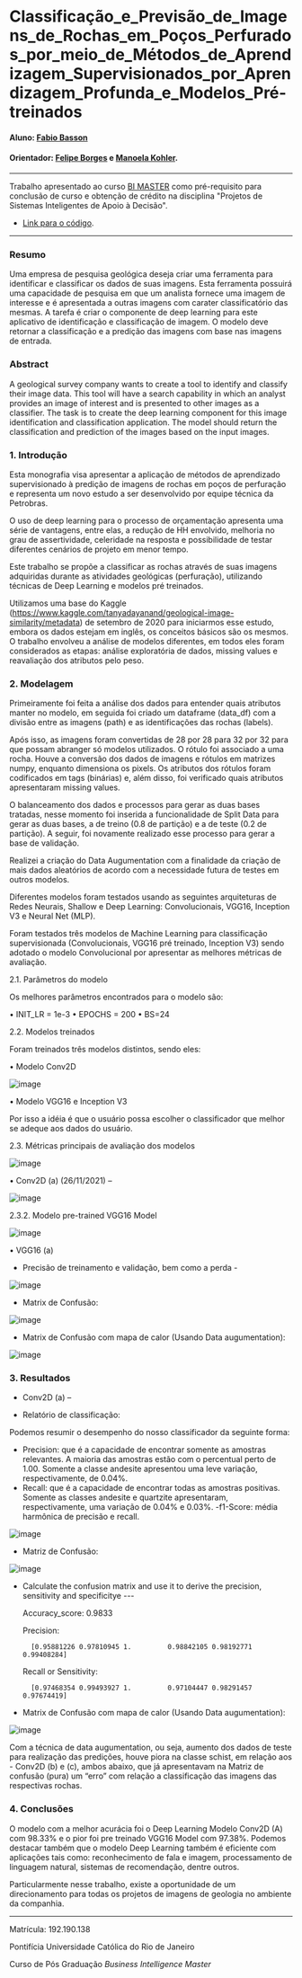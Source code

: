 <!-- antes de enviar a versão final, solicitamos que todos os comentários, colocados para orientação ao aluno, sejam removidos do arquivo -->
# Classificação_e_Previsão_de_Imagens_de_Rochas_em_Poços_Perfurados_por_meio_de_Métodos_de_Aprendizagem_Supervisionados_por_Aprendizagem_Profunda_e_Modelos_Pré-treinados

#### Aluno: [Fabio Basson](https://github.com/fabiobasson/Bi-Master/blob/mai)
#### Orientador: [Felipe Borges](https://github.com/FelipeBorgesC) e [Manoela Kohler](https://github.com/manoelakohler).

---

Trabalho apresentado ao curso [BI MASTER](https://ica.puc-rio.ai/bi-master) como pré-requisito para conclusão de curso e obtenção de crédito na disciplina "Projetos de Sistemas Inteligentes de Apoio à Decisão".

<!-- para os links a seguir, caso os arquivos estejam no mesmo repositório que este README, não há necessidade de incluir o link completo: basta incluir o nome do arquivo, com extensão, que o GitHub completa o link corretamente -->
- [Link para o código](https://github.com/fabiobasson/Bi-Master). <!-- caso não aplicável, remover esta linha -->

---

### Resumo

<!-- trocar o texto abaixo pelo resumo do trabalho, em português -->

Uma empresa de pesquisa geológica deseja criar uma ferramenta para identificar e classificar os dados de suas imagens. Esta ferramenta possuirá uma capacidade de pesquisa em que um analista fornece uma imagem de interesse e é apresentada a outras imagens com carater classificatório das mesmas.
A tarefa é criar o componente de deep learning para este aplicativo de identificação e classificação de imagem. O modelo deve retornar a classificação e a predição das imagens com base nas imagens de entrada.


### Abstract <!-- Opcional! Caso não aplicável, remover esta seção -->

<!-- trocar o texto abaixo pelo resumo do trabalho, em inglês -->

A geological survey company wants to create a tool to identify and classify their image data. This tool will have a search capability in which an analyst provides an image of interest and is presented to other images as a classifier.
The task is to create the deep learning component for this image identification and classification application. The model should return the classification and prediction of the images based on the input images.


### 1. Introdução

Esta monografia visa apresentar a aplicação de métodos de aprendizado supervisionado à predição de imagens de rochas em poços de perfuração e representa um novo estudo a ser desenvolvido por equipe técnica da Petrobras. 

O uso de deep learning para o processo de orçamentação apresenta uma série de vantagens, entre elas, a redução de HH envolvido, melhoria no grau de assertividade, celeridade na resposta e possibilidade de testar diferentes cenários de projeto em menor tempo. 

Este trabalho se propõe a classificar as rochas através de suas imagens adquiridas durante as atividades geológicas (perfuração), utilizando técnicas de Deep Learning e modelos pré treinados. 

Utilizamos uma base do Kaggle (https://www.kaggle.com/tanyadayanand/geological-image-similarity/metadata) de setembro de 2020 para iniciarmos esse estudo, embora os dados estejam em inglês, os conceitos básicos são os mesmos. O trabalho envolveu a análise de modelos diferentes, em todos eles foram considerados as etapas: análise exploratória de dados, missing values e reavaliação dos atributos pelo peso.

### 2. Modelagem

Primeiramente foi feita a análise dos dados para entender quais atributos manter no modelo, em seguida foi criado um dataframe (data_df) com a divisão entre as imagens (path) e as identificações das rochas (labels).
    
Após isso, as imagens foram convertidas de 28 por 28 para 32 por 32 para que possam abranger só modelos utilizados. O rótulo foi associado a uma rocha. Houve a conversão dos dados de imagens e rótulos em matrizes numpy, enquanto dimensiona os pixels. Os atributos dos rótulos foram codificados em tags (binárias) e, além disso, foi verificado quais atributos apresentaram missing values.

O balanceamento dos dados e processos para gerar as duas bases tratadas, nesse momento foi inserida a funcionalidade de Split Data para gerar as duas bases, a de treino (0.8 de partição) e a de teste (0.2 de partição). A seguir, foi novamente realizado esse processo para gerar a base de validação.
    
Realizei a criação do Data Augumentation com a finalidade da criação de mais dados aleatórios de acordo com a necessidade futura de testes em outros modelos.

Diferentes modelos foram testados usando as seguintes arquiteturas de Redes Neurais, Shallow e Deep Learning: Convolucionais, VGG16, Inception V3 e Neural Net (MLP).

Foram testados três modelos de Machine Learning para classificação supervisionada (Convolucionais, VGG16 pré treinado, Inception V3) sendo adotado o modelo Convolucional por apresentar as melhores métricas de avaliação.

2.1. Parâmetros do modelo

Os melhores parâmetros encontrados para o modelo são:

•	INIT_LR = 1e-3
•	EPOCHS = 200
•	BS=24

2.2. Modelos treinados

Foram treinados três modelos distintos, sendo eles:

•	Modelo Conv2D 

![image](https://github.com/fabiobasson/Bi-Master/blob/main/img/modelo%20conv2d.png)

•	Modelo VGG16 e Inception V3

Por isso a idéia é que o usuário possa escolher o classificador que melhor se adeque aos dados do usuário.

2.3. Métricas principais de avaliação dos modelos

![image](https://github.com/fabiobasson/Bi-Master/blob/main/img/metrica%20principal.png)

•	Conv2D (a) (26/11/2021) – 

![image](https://github.com/fabiobasson/Bi-Master/blob/main/img/conv2d%201.png)

2.3.2. Modelo pre-trained VGG16 Model 

![image](https://github.com/fabiobasson/Bi-Master/blob/main/img/modelo%20pre%20treinado%20Vgg16.png)

•	VGG16 (a)

- Precisão de treinamento e validação, bem como a perda - 

![image](https://github.com/fabiobasson/Bi-Master/blob/main/img/vgg16%20a%201.png)

- Matrix de Confusão:

![image](https://github.com/fabiobasson/Bi-Master/blob/main/img/matrix%20confusao%20vgg16.png)
 
- Matrix de Confusão com mapa de calor (Usando Data augumentation):

![image](https://github.com/fabiobasson/Bi-Master/blob/main/img/mapa%20de%20calor%20vgg16.png)

### 3. Resultados

- Conv2D (a) – 

- Relatório de classificação:

Podemos resumir o desempenho do nosso classificador da seguinte forma: 
- Precision: que é a capacidade de encontrar somente as amostras relevantes. A maioria das amostras estão com o percentual perto de 1.00. Somente a classe andesite apresentou uma leve variação, respectivamente, de 0.04%.
- Recall: que é a capacidade de encontrar todas as amostras positivas. Somente as classes andesite e quartzite apresentaram, respectivamente, uma variação de 0.04% e 0.03%.
-f1-Score: média harmônica de precisão e recall.

![image](https://github.com/fabiobasson/Bi-Master/blob/main/img/result%20conv2a.png)

- Matriz de Confusão:

![image](https://github.com/fabiobasson/Bi-Master/blob/main/img/result%20matrix%20confusao.png)

- Calculate the confusion matrix and use it to derive the precision, sensitivity and specificitye --- 

    Accuracy_score: 0.9833

    Precision:

        [0.95881226 0.97810945 1.         0.98842105 0.98192771 0.99408284]

    Recall or Sensitivity:

        [0.97468354 0.99493927 1.         0.97104447 0.98291457 0.97674419]


- Matrix de Confusão com mapa de calor (Usando Data augumentation):

![image](https://github.com/fabiobasson/Bi-Master/blob/main/img/result%20mapa%20calor.png)

Com a técnica de data augumentation, ou seja, aumento dos dados de teste para realização das predições, houve piora na classe schist, em relação aos - Conv2D (b) e (c), ambos abaixo, que já apresentavam na Matriz de confusão (pura) um “erro” com relação a classificação das imagens das respectivas rochas. 

### 4. Conclusões

O modelo com a melhor acurácia foi o Deep Learning Modelo Conv2D (A) com 98.33% e o pior foi pre treinado VGG16 Model com 97.38%. Podemos destacar também que o modelo Deep Learning também é eficiente com aplicações tais como: reconhecimento de fala e imagem, processamento de linguagem natural, sistemas de recomendação, dentre outros.

Particularmente nesse trabalho, existe a oportunidade de um direcionamento para todas os projetos de imagens de geologia no ambiente da companhia.

---

Matrícula: 192.190.138

Pontifícia Universidade Católica do Rio de Janeiro

Curso de Pós Graduação *Business Intelligence Master*
